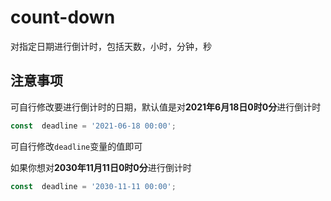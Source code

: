 # count-down

对指定日期进行倒计时，包括天数，小时，分钟，秒  

## 注意事项

可自行修改要进行倒计时的日期，默认值是对**2021年6月18日0时0分**进行倒计时  

```javascript
const  deadline = '2021-06-18 00:00';
```

可自行修改`deadline`变量的值即可  

如果你想对**2030年11月11日0时0分**进行倒计时  

```javascript
const  deadline = '2030-11-11 00:00';
```

